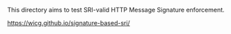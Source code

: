 This directory aims to test SRI-valid HTTP Message Signature enforcement.

https://wicg.github.io/signature-based-sri/
